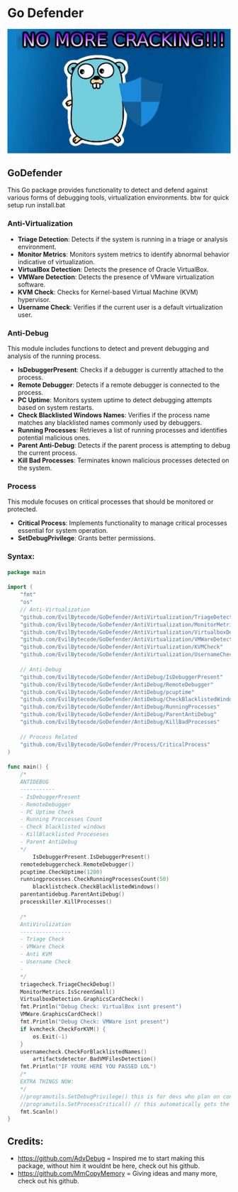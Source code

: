 # Go Defender

![Go Defender](GoDefender.png)

## GoDefender

This Go package provides functionality to detect and defend against various forms of debugging tools, virtualization environments.
btw for quick setup run install.bat
### Anti-Virtualization

- **Triage Detection**: Detects if the system is running in a triage or analysis environment.
- **Monitor Metrics**: Monitors system metrics to identify abnormal behavior indicative of virtualization.
- **VirtualBox Detection**: Detects the presence of Oracle VirtualBox.
- **VMWare Detection**: Detects the presence of VMware virtualization software.
- **KVM Check**: Checks for Kernel-based Virtual Machine (KVM) hypervisor.
- **Username Check**: Verifies if the current user is a default virtualization user.

### Anti-Debug

This module includes functions to detect and prevent debugging and analysis of the running process.

- **IsDebuggerPresent**: Checks if a debugger is currently attached to the process.
- **Remote Debugger**: Detects if a remote debugger is connected to the process.
- **PC Uptime**: Monitors system uptime to detect debugging attempts based on system restarts.
- **Check Blacklisted Windows Names**: Verifies if the process name matches any blacklisted names commonly used by debuggers.
- **Running Processes**: Retrieves a list of running processes and identifies potential malicious ones.
- **Parent Anti-Debug**: Detects if the parent process is attempting to debug the current process.
- **Kill Bad Processes**: Terminates known malicious processes detected on the system.

### Process

This module focuses on critical processes that should be monitored or protected.
- **Critical Process**: Implements functionality to manage critical processes essential for system operation.
- **SetDebugPrivilege**: Grants better permissions.

### Syntax:
```go
package main

import (
	"fmt"
	"os"
	// Anti-Virtualization
	"github.com/EvilBytecode/GoDefender/AntiVirtualization/TriageDetection"
	"github.com/EvilBytecode/GoDefender/AntiVirtualization/MonitorMetrics"
	"github.com/EvilBytecode/GoDefender/AntiVirtualization/VirtualboxDetection"
	"github.com/EvilBytecode/GoDefender/AntiVirtualization/VMWareDetection"
	"github.com/EvilBytecode/GoDefender/AntiVirtualization/KVMCheck"
	"github.com/EvilBytecode/GoDefender/AntiVirtualization/UsernameCheck"

	// Anti-Debug
	"github.com/EvilBytecode/GoDefender/AntiDebug/IsDebuggerPresent"
	"github.com/EvilBytecode/GoDefender/AntiDebug/RemoteDebugger"
	"github.com/EvilBytecode/GoDefender/AntiDebug/pcuptime"
	"github.com/EvilBytecode/GoDefender/AntiDebug/CheckBlacklistedWindowsNames"
	"github.com/EvilBytecode/GoDefender/AntiDebug/RunningProcesses"
	"github.com/EvilBytecode/GoDefender/AntiDebug/ParentAntiDebug"
	"github.com/EvilBytecode/GoDefender/AntiDebug/KillBadProcesses"

	// Process Related
	"github.com/EvilBytecode/GoDefender/Process/CriticalProcess"
)

func main() {
	/* 
	ANTIDEBUG
	-----------
	- IsDebuggerPresent
	- RemoteDebugger
	- PC Uptime Check
	- Running Proccesses Count
	- Check blacklisted windows
	- KillBlacklisted Proceseses
	- Parent AntiDebug
	*/
        IsDebuggerPresent.IsDebuggerPresent()
	remotedebuggercheck.RemoteDebugger()
	pcuptime.CheckUptime(1200)
	runningprocesses.CheckRunningProcessesCount(50)
        blacklistcheck.CheckBlacklistedWindows()
	parentantidebug.ParentAntiDebug()
	processkiller.KillProcesses()

	/* 
	AntiVirulization
	----------------
	- Triage Check
	- VMWare Check
	- Anti KVM
	- Username Check
	- 
	*/
	triagecheck.TriageCheckDebug()
	MonitorMetrics.IsScreenSmall()
	VirtualboxDetection.GraphicsCardCheck()
	fmt.Println("Debug Check: VirtualBox isnt present")
	VMWare.GraphicsCardCheck()
	fmt.Println("Debug Check: VMWare isnt present")
	if kvmcheck.CheckForKVM() {
		os.Exit(-1)
	}
	usernamecheck.CheckForBlacklistedNames()
        artifactsdetector.BadVMFilesDetection()
	fmt.Println("IF YOURE HERE YOU PASSED LOL")
	/*
	EXTRA THINGS NOW:
	*/
	//programutils.SetDebugPrivilege() this is for devs who plan on continuing
	//programutils.SetProcessCritical() // this automatically gets the SeDebugPrivillige
	fmt.Scanln()
}
```

## Credits:
- https://github.com/AdvDebug = Inspired me to start making this package, without him it wouldnt be here, check out his github.
- https://github.com/MmCopyMemory = Giving ideas and many more, check out his github.
